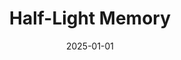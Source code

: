 ---
layout: track
title: Half-Light Memory
permalink: /tracks/half-light-memory/
description: "A StudioRich lo-fi track."
image: /assets/covers/half-light-memory.webp
date: 2025-01-01
duration: "164.52"
album: "Stranger Vibes"
mood: [Aggressive]
genre: [lo-fi, ambient]
---